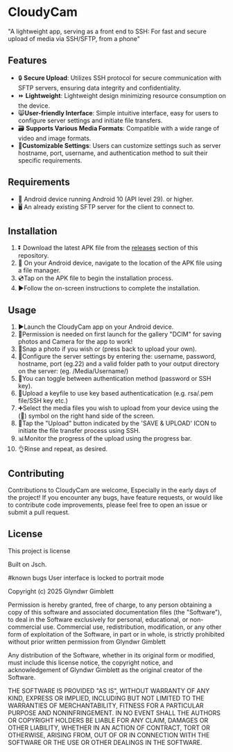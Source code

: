# CloudyCam
"A lightweight app, serving as a front end to SSH: For fast and secure upload of media via SSH/SFTP, from a phone"

## Features

- 🔒 **Secure Upload**: Utilizes SSH protocol for secure communication with SFTP servers, ensuring data integrity and confidentiality.
- ⏩ **Lightweight**: Lightweight design minimizing resource consumption on the device.
- 😸**User-friendly Interface**: Simple intuitive interface, easy for users to configure server settings and initiate file transfers.
- 🗃️ **Supports Various Media Formats**: Compatible with a wide range of video and image formats.
- 🧰**Customizable Settings**: Users can customize settings such as server hostname, port, username, and authentication method to suit their specific requirements.

## Requirements

- 📱 Android device running Android 10 (API level 29). or higher.
- 🖥️ An already existing SFTP server for the client to connect to.

## Installation

1. ⏬ Download the latest APK file from the [releases](https://github.com/your-username/CloudyCam/releases) section of this repository.
2. 📂 On your Android device, navigate to the location of the APK file using a file manager.
3. 💿Tap on the APK file to begin the installation process.
4. ▶️Follow the on-screen instructions to complete the installation.

## Usage

1. ▶️Launch the CloudyCam app on your Android device.
2. 🛂Permission is needed on first launch for the gallery "DCIM" for saving photos and Camera for the app to work!
3. 📸Snap a photo if you wish or (press back to upload your own).
4. 🧭Configure the server settings by entering the:
   username, password, hostname, port (eg.22)
   and a valid folder path to your output directory on the server:
   (eg. /Media/Username/)
5. 🔐You can toggle between authentication method (password or SSH key).
6. 🔑Upload a keyfile to use key based authenticatication (e.g. rsa/.pem file/SSH key etc.)
7. ➕Select the media files you wish to upload from your device using the (📎) symbol on the right hand side of the screen.
8. 💾Tap the "Upload" button indicated by the 'SAVE & UPLOAD' ICON to initiate the file transfer process using SSH.
9. 📊Monitor the progress of the upload using the progress bar.
10. 👌Rinse and repeat, as desired.

## Contributing

Contributions to CloudyCam are welcome, Especially in the early days of the project! 
If you encounter any bugs, have feature requests, or would like to contribute code improvements, please feel free to open an issue or submit a pull request.

## License

This project is license

Built on Jsch.

#known bugs
User interface is locked to portrait mode

Copyright (c) 2025 Glyndwr Gimblett

Permission is hereby granted, free of charge, to any person obtaining a copy
of this software and associated documentation files (the "Software"), to deal
in the Software exclusively for personal, educational, or non-commercial use. 
Commercial use, redistribution, modification, or any other form of exploitation 
of the Software, in part or in whole, is strictly prohibited without prior written 
permission from Glyndwr Gimblett

Any distribution of the Software, whether in its original form or modified, must
include this license notice, the copyright notice, and acknowledgement of Glyndwr Gimblett
as the original creator of the Software.

THE SOFTWARE IS PROVIDED "AS IS", WITHOUT WARRANTY OF ANY KIND, EXPRESS OR
IMPLIED, INCLUDING BUT NOT LIMITED TO THE WARRANTIES OF MERCHANTABILITY,
FITNESS FOR A PARTICULAR PURPOSE AND NONINFRINGEMENT. IN NO EVENT SHALL THE
AUTHORS OR COPYRIGHT HOLDERS BE LIABLE FOR ANY CLAIM, DAMAGES OR OTHER
LIABILITY, WHETHER IN AN ACTION OF CONTRACT, TORT OR OTHERWISE, ARISING FROM,
OUT OF OR IN CONNECTION WITH THE SOFTWARE OR THE USE OR OTHER DEALINGS IN THE
SOFTWARE.
